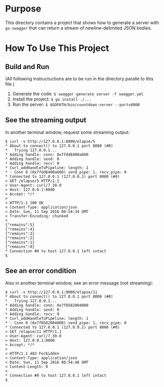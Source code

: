 # Purpose
This directory contains a project that shows how to generate a server with `go-swagger` that can return a stream of newline-delimited JSON bodies.

# How To Use This Project
## Build and Run
(All following instructuctions are to be run in the directory paralle to this file.)

1. Generate the code: `$ swagger generate server -f swagger.yml`
2. Install the project: `$ go install ./...`
3. Run the server: `$ $GOPATH/bin/countdown-server --port=8000`

## See the streaming output
In another terminal window, request some streaming output:
```
$ curl -v http://127.0.0.1:8000/elapse/5
* About to connect() to 127.0.0.1 port 8000 (#0)
*   Trying 127.0.0.1...
* Adding handle: conn: 0x7fdd8400a600
* Adding handle: send: 0
* Adding handle: recv: 0
* Curl_addHandleToPipeline: length: 1
* - Conn 0 (0x7fdd8400a600) send_pipe: 1, recv_pipe: 0
* Connected to 127.0.0.1 (127.0.0.1) port 8000 (#0)
> GET /elapse/5 HTTP/1.1
> User-Agent: curl/7.30.0
> Host: 127.0.0.1:8000
> Accept: */*
>
< HTTP/1.1 200 OK
< Content-Type: application/json
< Date: Sun, 11 Sep 2016 00:54:34 GMT
< Transfer-Encoding: chunked
<
{"remains":5}
{"remains":4}
{"remains":3}
{"remains":2}
{"remains":1}
{"remains":0}
* Connection #0 to host 127.0.0.1 left intact
$
```
## See an error condition
Also in another terminal window, see an error message (not streaming):
```
$ curl -v http://127.0.0.1:8000/elapse/11
* About to connect() to 127.0.0.1 port 8000 (#0)
*   Trying 127.0.0.1...
* Adding handle: conn: 0x7f8582004000
* Adding handle: send: 0
* Adding handle: recv: 0
* Curl_addHandleToPipeline: length: 1
* - Conn 0 (0x7f8582004000) send_pipe: 1, recv_pipe: 0
* Connected to 127.0.0.1 (127.0.0.1) port 8000 (#0)
> GET /elapse/11 HTTP/1.1
> User-Agent: curl/7.30.0
> Host: 127.0.0.1:8000
> Accept: */*
>
< HTTP/1.1 403 Forbidden
< Content-Type: application/json
< Date: Sun, 11 Sep 2016 00:54:48 GMT
< Content-Length: 0
<
* Connection #0 to host 127.0.0.1 left intact
$
```
